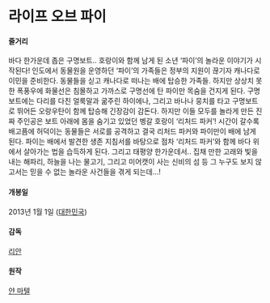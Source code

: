 # 라이프 오브 파이

#### 줄거리

바다 한가운데 좁은 구명보트.. 호랑이와 함께 남게 된 소년 ‘파이’의 놀라운 이야기가 시작된다! 인도에서 동물원을 운영하던 ‘파이’의 가족들은 정부의 지원이 끊기자 캐나다로 이민을 준비한다. 동물들을 싣고 캐나다로 떠나는 배에 탑승한 가족들. 하지만 상상치 못한 폭풍우에 화물선은 침몰하고 가까스로 구명선에 탄 파이만 목숨을 건지게 된다. 구명 보트에는 다리를 다친 얼룩말과 굶주린 하이에나, 그리고 바나나 뭉치를 타고 구명보트로 뛰어든 오랑우탄이 함께 탑승해 긴장감이 감돈다. 하지만 이들 모두를 놀라게 만든 진짜 주인공은 보트 아래에 몸을 숨기고 있었던 벵갈 호랑이 ‘리처드 파커’! 시간이 갈수록 배고픔에 허덕이는 동물들은 서로를 공격하고 결국 리처드 파커와 파이만이 배에 남게 된다. 파이는 배에서 발견한 생존 지침서를 바탕으로 점차 ‘리처드 파커’와 함께 바다 위에서 살아가는 법을 습득하게 된다. 그리고 태평양 한가운데서.. 집채 만한 고래와 빛을 내는 해파리, 하늘을 나는 물고기, 그리고 미어캣이 사는 신비의 섬 등 그 누구도 보지 않고서는 믿을 수 없는 놀라운 사건들을 겪게 되는데…!

#### 개봉일

2013년 1월 1일 ([대한민국](https://www.google.co.kr/search?biw=1280&bih=703&q=%EB%8C%80%ED%95%9C%EB%AF%BC%EA%B5%AD&stick=H4sIAAAAAAAAAOPgE-LSz9U3SCsoizeOV-IAsc0KU4y1jLKTrfTTMnNywYRVSUZqYklRZnJijkJRanpmfp5CYnliUSqQk5OaWJyqkJJYkgoAfM4YqUwAAAA&sa=X&ved=0ahUKEwjT5IP3tdrSAhVHXLwKHfUuBB4QmxMIkwEoATAU))

#### 감독

[리안](https://www.google.co.kr/search?biw=1280&bih=703&q=ang+lee&stick=H4sIAAAAAAAAAOPgE-LSz9U3SCsoizeOV2IHsTMMC7TEspOt9NMyc3LBhFVKZlFqckl-EQBPYxt1LwAAAA&sa=X&ved=0ahUKEwjT5IP3tdrSAhVHXLwKHfUuBB4QmxMIlwEoATAV)

#### 원작

[얀 마텔](https://www.google.co.kr/search?biw=1280&bih=703&q=%EC%96%80+%EB%A7%88%ED%85%94&stick=H4sIAAAAAAAAAOPgE-LSz9U3SCsoizeOV-IAsSuzSyq1hLOTrfTTMnNywYRVcUl-USUA0YjNVC0AAAA&sa=X&ved=0ahUKEwjT5IP3tdrSAhVHXLwKHfUuBB4QmxMImwEoATAW)



